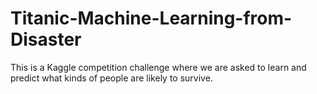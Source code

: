 # Titanic-Machine-Learning-from-Disaster
This is a Kaggle competition challenge where we are asked to learn and predict what kinds of people are likely to survive. 
